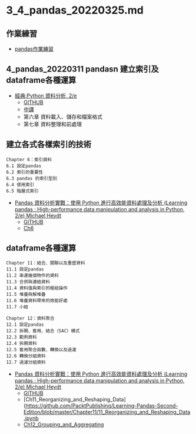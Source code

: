 # 3_4_pandas_20220325.md

## 作業練習
- [pandas作業練習](https://www.w3resource.com/python-exercises/pandas/index-dataframe.php)

## 4_pandas_20220311 pandasn 建立索引及dataframe各種運算
- [經典:Python 資料分析, 2/e](https://www.tenlong.com.tw/products/9789864769254)
  - [GITHUB](https://github.com/wesm/pydata-book) 
  - [中譯](https://github.com/LearnXu/pydata-notebook/tree/master/)
  - 第六章 資料載入、儲存和檔案格式
  - 第七章 資料整理和前處理


## 建立各式各樣索引的技術
```
Chapter 6：索引資料
6.1 設定pandas
6.2 索引的重要性
6.3 pandas 的索引型別
6.4 使用索引
6.5 階層式索引
```
- [Pandas 資料分析實戰：使用 Python 進行高效能資料處理及分析 (Learning pandas : High-performance data manipulation and analysis in Python, 2/e) Michael Heydt ](https://www.tenlong.com.tw/products/9789864343898)
  - [GITHUB](https://github.com/PacktPublishing/Learning-Pandas-Second-Edition) 
  - [Ch6](https://github.com/PacktPublishing/Learning-Pandas-Second-Edition/blob/master/Chapter06/06_Working%20with%20Indexes.ipynb)


## dataframe各種運算
```
Chapter 11：結合、關聯以及重塑資料
11.1 設定pandas
11.2 串連幾個物件的資料
11.3 合併與連結資料
11.4 資料值與索引的樞紐操作
11.5 堆疊與解堆疊
11.6 堆疊資料帶來的效能好處
11.7 小結

Chapter 12：資料聚合
12.1 設定pandas
12.2 拆開、套用、結合（SAC）模式
12.3 範例資料
12.4 拆開資料
12.5 套用聚合函數、轉換以及過濾
12.6 轉換分組資料
12.7 過濾分組資料
```
- [Pandas 資料分析實戰：使用 Python 進行高效能資料處理及分析 (Learning pandas : High-performance data manipulation and analysis in Python, 2/e) Michael Heydt ](https://www.tenlong.com.tw/products/9789864343898)
  - [GITHUB](https://github.com/PacktPublishing/Learning-Pandas-Second-Edition) 
  - [Ch11_Reorganizing_and_Reshaping_Data](https://github.com/PacktPublishing/Learning-Pandas-Second-Edition/blob/master/Chapter11/11_Reorganizing_and_Reshaping_Data.ipynb
  - [Ch12_Grouping_and_Aggregating](https://github.com/PacktPublishing/Learning-Pandas-Second-Edition/blob/master/Chapter12/12_Grouping_and_Aggregating.ipynb)
